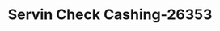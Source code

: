 ---
f_zip-code: 95361
f_state-code: CA
title: Servin Check Cashing-26353
f_phone: 209-848-0914
f_city-only: Oakdale
f_address: 157 S Sierra Ave Ste D Oakdale
f_location-unique-id: '26353'
slug: servin-check-cashing-26353
updated-on: '2024-05-30T13:46:58.046Z'
created-on: '2024-05-30T13:36:59.803Z'
published-on: '2024-05-30T13:54:32.469Z'
f_city-state: cms/city/oakdale-ca.md
f_company: cms/company/servin-check-cashing.md
f_state: cms/state/california.md
layout: '[payday-loan].html'
tags: payday-loan
---